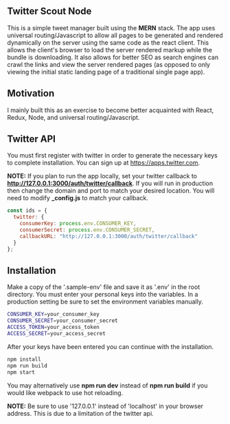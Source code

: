 ## Twitter Scout Node

This is a simple tweet manager built using the **MERN** stack. The app uses universal routing/Javascript to allow all pages to be generated and rendered dynamically on the server using the same code as the react client. This allows the client's browser to load the server rendered markup while the bundle is downloading. It also allows for better SEO as search engines can crawl the links and view the server rendered pages (as opposed to only viewing the initial static landing page of a traditional single page app).

## Motivation

I mainly built this as an exercise to become better acquainted with React, Redux, Node, and universal routing/Javascript.

## Twitter API

You must first register with twitter in order to generate the necessary keys to complete installation. You can sign up at <a href='https://apps.twitter.com'>https://apps.twitter.com</a>.

**NOTE:** If you plan to run the app locally, set your twitter callback to **http://127.0.0.1:3000/auth/twitter/callback**. If you will run in production then change the domain and port to match your desired location. You will need to modify **_config.js** to match your callback.
```javascript
const ids = {
  twitter: {
    consumerKey: process.env.CONSUMER_KEY,
    consumerSecret: process.env.CONSUMER_SECRET,
    callbackURL: "http://127.0.0.1:3000/auth/twitter/callback"
  }
};
```

## Installation

Make a copy of the '.sample-env' file and save it as '.env' in the root directory. You must enter your personal keys into the variables. In a production setting be sure to set the environment variables manually.

```bash
CONSUMER_KEY=your_consumer_key
CONSUMER_SECRET=your_consumer_secret
ACCESS_TOKEN=your_access_token
ACCESS_SECRET=your_access_secret
```

After your keys have been entered you can continue with the installation.

```bash
npm install
npm run build
npm start
```

You may alternatively use **npm run dev** instead of **npm run build** if you would like webpack to use hot reloading.

**NOTE:** Be sure to use '127.0.0.1' instead of 'localhost' in your browser address. This is due to a limitation of the twitter api.

